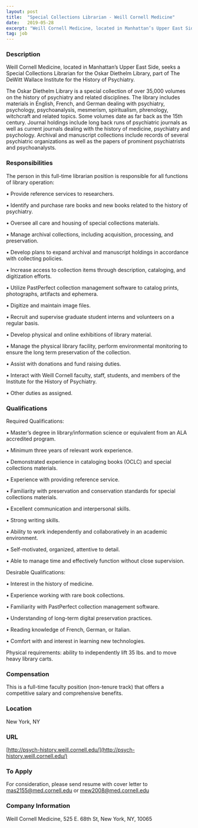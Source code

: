 ```yaml
---
layout: post
title:  "Special Collections Librarian - Weill Cornell Medicine"
date:   2019-05-28
excerpt: "Weill Cornell Medicine, located in Manhattan’s Upper East Side, seeks a Special Collections Librarian for the Oskar Diethelm Library, part of The DeWitt Wallace Institute for the History of Psychiatry. The Oskar Diethelm Library is a special collection of over 35,000 volumes on the history of psychiatry and related disciplines...."
tag: job
---
```


### Description   

Weill Cornell Medicine, located in Manhattan’s Upper East Side, seeks a Special Collections Librarian for the Oskar Diethelm Library, part of The DeWitt Wallace Institute for the History of Psychiatry.

The Oskar Diethelm Library is a special collection of over 35,000 volumes on the history of psychiatry and related disciplines. The library includes materials in English, French, and German dealing with psychiatry, psychology, psychoanalysis, mesmerism, spiritualism, phrenology, witchcraft and related topics. Some volumes date as far back as the 15th century. Journal holdings include long back runs of psychiatric journals as well as current journals dealing with the history of medicine, psychiatry and psychology. Archival and manuscript collections include records of several psychiatric organizations as well as the papers of prominent psychiatrists and psychoanalysts.



### Responsibilities   

The person in this full-time librarian position is responsible for all functions of library operation:

• 	Provide reference services to researchers.

• 	Identify and purchase rare books and new books related to the history of psychiatry.

• 	Oversee all care and housing of special collections materials.

• 	Manage archival collections, including acquisition, processing, and preservation.

• 	Develop plans to expand archival and manuscript holdings in accordance with collecting policies. 

• 	Increase access to collection items through description, cataloging, and digitization efforts.

• 	Utilize PastPerfect collection management software to catalog prints, photographs, artifacts and ephemera.

• 	Digitize and maintain image files.

• 	Recruit and supervise graduate student interns and volunteers on a regular basis.

• 	Develop physical and online exhibitions of library material.

• 	Manage the physical library facility, perform environmental monitoring to ensure the long term preservation of the collection. 

• 	Assist with donations and fund raising duties.

• 	Interact with Weill Cornell faculty, staff, students, and members of the Institute for the History of Psychiatry.

• 	Other duties as assigned.



### Qualifications   

Required Qualifications:

• 	Master’s degree in library/information science or equivalent from an ALA accredited program.

• 	Minimum three years of relevant work experience.

• 	Demonstrated experience in cataloging books (OCLC) and special collections materials.

• 	Experience with providing reference service.

• 	Familiarity with preservation and conservation standards for special collections materials.

• 	Excellent communication and interpersonal skills.

• 	Strong writing skills.

• 	Ability to work independently and collaboratively in an academic environment.

• 	Self-motivated, organized, attentive to detail.

• 	Able to manage time and effectively function without close supervision.

Desirable Qualifications:

• 	Interest in the history of medicine.

• 	Experience working with rare book collections.

• 	Familiarity with PastPerfect collection management software.

• 	Understanding of long-term digital preservation practices.

• 	Reading knowledge of French, German, or Italian.

• 	Comfort with and interest in learning new technologies.

Physical requirements: ability to independently lift 35 lbs. and to move heavy library carts.



### Compensation   

This is a full-time faculty position (non-tenure track) that offers a competitive salary and comprehensive benefits. 


### Location   

New York, NY


### URL   

[http://psych-history.weill.cornell.edu/](http://psych-history.weill.cornell.edu/)

### To Apply   

For consideration, please send resume with cover letter to mas2155@med.cornell.edu or mew2008@med.cornell.edu


### Company Information   

Weill Cornell Medicine, 525 E. 68th St, New York, NY, 10065



